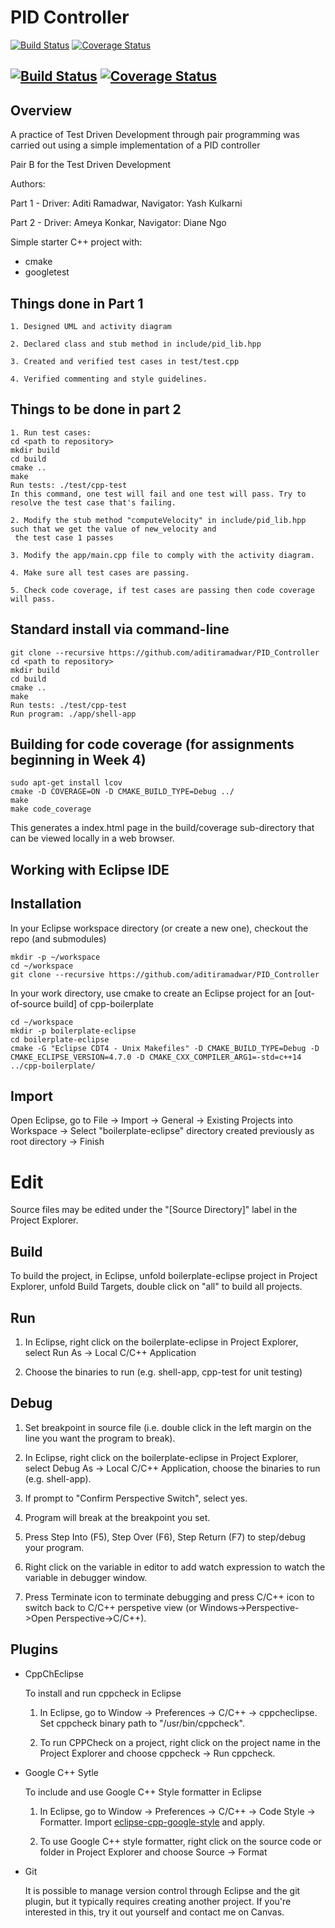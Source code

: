 # PID Controller

[![Build Status](https://travis-ci.com/aditiramadwar/PID_Controller.svg?branch=master)](https://travis-ci.com/github/aditiramadwar/PID_Controller)
[![Coverage Status](https://coveralls.io/repos/github/aditiramadwar/PID_Controller/badge.svg?branch=master)](https://coveralls.io/github/aditiramadwar/PID_Controller?branch=master)

[![Build Status](https://app.travis-ci.com/ameyakonk/enpm808x_tdd_test.svg?branch=master)](https://app.travis-ci.com/ameyakonk/enpm808x_tdd_test)
[![Coverage Status](https://coveralls.io/repos/github/ameyakonk/enpm808x_tdd_test/badge.svg?branch=master)](https://coveralls.io/github/ameyakonk/enpm808x_tdd_test?branch=master)
---

## Overview

A practice of Test Driven Development through pair programming was carried out using a simple implementation of a PID controller

Pair B for the Test Driven Development

Authors: 

Part 1 - Driver: Aditi Ramadwar, Navigator: Yash Kulkarni

Part 2 - Driver: Ameya Konkar, Navigator: Diane Ngo

Simple starter C++ project with:

- cmake
- googletest

## Things done in Part 1
```
1. Designed UML and activity diagram

2. Declared class and stub method in include/pid_lib.hpp

3. Created and verified test cases in test/test.cpp

4. Verified commenting and style guidelines.
```
## Things to be done in part 2
```
1. Run test cases:
cd <path to repository>
mkdir build
cd build
cmake ..
make
Run tests: ./test/cpp-test
In this command, one test will fail and one test will pass. Try to resolve the test case that's failing.

2. Modify the stub method "computeVelocity" in include/pid_lib.hpp such that we get the value of new_velocity and
 the test case 1 passes

3. Modify the app/main.cpp file to comply with the activity diagram.

4. Make sure all test cases are passing.

5. Check code coverage, if test cases are passing then code coverage will pass.

```

## Standard install via command-line
```
git clone --recursive https://github.com/aditiramadwar/PID_Controller
cd <path to repository>
mkdir build
cd build
cmake ..
make
Run tests: ./test/cpp-test
Run program: ./app/shell-app
```

## Building for code coverage (for assignments beginning in Week 4)
```
sudo apt-get install lcov
cmake -D COVERAGE=ON -D CMAKE_BUILD_TYPE=Debug ../
make
make code_coverage
```
This generates a index.html page in the build/coverage sub-directory that can be viewed locally in a web browser.

## Working with Eclipse IDE ##

## Installation

In your Eclipse workspace directory (or create a new one), checkout the repo (and submodules)
```
mkdir -p ~/workspace
cd ~/workspace
git clone --recursive https://github.com/aditiramadwar/PID_Controller
```

In your work directory, use cmake to create an Eclipse project for an [out-of-source build] of cpp-boilerplate

```
cd ~/workspace
mkdir -p boilerplate-eclipse
cd boilerplate-eclipse
cmake -G "Eclipse CDT4 - Unix Makefiles" -D CMAKE_BUILD_TYPE=Debug -D CMAKE_ECLIPSE_VERSION=4.7.0 -D CMAKE_CXX_COMPILER_ARG1=-std=c++14 ../cpp-boilerplate/
```

## Import

Open Eclipse, go to File -> Import -> General -> Existing Projects into Workspace -> 
Select "boilerplate-eclipse" directory created previously as root directory -> Finish

# Edit

Source files may be edited under the "[Source Directory]" label in the Project Explorer.


## Build

To build the project, in Eclipse, unfold boilerplate-eclipse project in Project Explorer,
unfold Build Targets, double click on "all" to build all projects.

## Run

1. In Eclipse, right click on the boilerplate-eclipse in Project Explorer,
select Run As -> Local C/C++ Application

2. Choose the binaries to run (e.g. shell-app, cpp-test for unit testing)


## Debug


1. Set breakpoint in source file (i.e. double click in the left margin on the line you want 
the program to break).

2. In Eclipse, right click on the boilerplate-eclipse in Project Explorer, select Debug As -> 
Local C/C++ Application, choose the binaries to run (e.g. shell-app).

3. If prompt to "Confirm Perspective Switch", select yes.

4. Program will break at the breakpoint you set.

5. Press Step Into (F5), Step Over (F6), Step Return (F7) to step/debug your program.

6. Right click on the variable in editor to add watch expression to watch the variable in 
debugger window.

7. Press Terminate icon to terminate debugging and press C/C++ icon to switch back to C/C++ 
perspetive view (or Windows->Perspective->Open Perspective->C/C++).


## Plugins

- CppChEclipse

    To install and run cppcheck in Eclipse

    1. In Eclipse, go to Window -> Preferences -> C/C++ -> cppcheclipse.
    Set cppcheck binary path to "/usr/bin/cppcheck".

    2. To run CPPCheck on a project, right click on the project name in the Project Explorer 
    and choose cppcheck -> Run cppcheck.


- Google C++ Sytle

    To include and use Google C++ Style formatter in Eclipse

    1. In Eclipse, go to Window -> Preferences -> C/C++ -> Code Style -> Formatter. 
    Import [eclipse-cpp-google-style][reference-id-for-eclipse-cpp-google-style] and apply.

    2. To use Google C++ style formatter, right click on the source code or folder in 
    Project Explorer and choose Source -> Format

[reference-id-for-eclipse-cpp-google-style]: https://raw.githubusercontent.com/google/styleguide/gh-pages/eclipse-cpp-google-style.xml

- Git

    It is possible to manage version control through Eclipse and the git plugin, but it typically requires creating another project. If you're interested in this, try it out yourself and contact me on Canvas.
